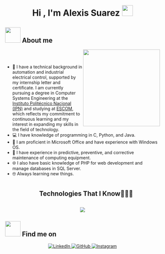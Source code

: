 <h1 align="center"><b>Hi , I'm Alexis Suarez </b><img src="https://media.giphy.com/media/hvRJCLFzcasrR4ia7z/giphy.gif" width="35"></h1>

## <picture><img src = "https://github.com/7oSkaaa/7oSkaaa/blob/main/Images/about_me.gif?raw=true" width = 50px></picture> About me

<picture> <img align="right" src="https://github.com/7oSkaaa/7oSkaaa/blob/main/Images/Right_Side.gif?raw=true" width = 250px></picture>

<br><br>

- :school: I have a technical background in automation and industrial electrical control, supported by my internship letter and certificate. I am currently pursuing a degree in Computer Systems Engineering at the [Instituto Politécnico Nacional (IPN)](https://www.ipn.mx/) and studying at [ESCOM](https://www.escom.ipn.mx/), which reflects my commitment to continuous learning and my interest in expanding my skills in the field of technology.
- :computer: I have knowledge of programming in C, Python, and Java.
- :page_facing_up: I am proficient in Microsoft Office and have experience with Windows OS.
- :wrench: I have experience in predictive, preventive, and corrective maintenance of computing equipment.
- :globe_with_meridians: I also have basic knowledge of PHP for web development and manage databases in SQL Server.
- :nerd_face: Always learning new things.


<div id="user-content-toc">
  <ul align="center">
    <summary><h2 style="display: inline-block">Technologies That I Know👨🏻‍💻</h2></summary>
  </ul>
</div>
<!--tech stack icons-->
<p align="center">
  <a href="https://skillicons.dev">
    <img src="https://skillicons.dev/icons?i=linux,vscode,mysql,sqlserver,c,cpp,java,js,discord,github,python&perline=7" />
  </a>
</p>

## <picture><img src = "https://github.com/7oSkaaa/7oSkaaa/blob/main/Images/social_media.gif?raw=true" width = 50px></picture> Find me on

<p align="center">
  <a href="www.linkedin.com/in/alan-alexis-suarez-moreno-960947355" target="_blank">
    <img src="https://skillicons.dev/icons?i=linkedin&perline=1" alt="LinkedIn"/>
  </a>
  <a href="[https://github.com/tu-usuario-github](https://github.com/alexis25091)" target="_blank">
    <img src="https://skillicons.dev/icons?i=github&perline=1" alt="GitHub"/>
  </a>
  <a href="https://www.instagram.com/alexissuarezmoreno?igsh=YXo3Mzc5aGhzd2pr" target="_blank">
    <img src="https://skillicons.dev/icons?i=instagram&perline=1" alt="Instagram"/>
  </a>
</p>
